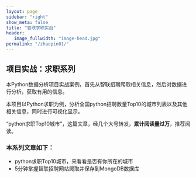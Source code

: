 ```yaml
---
layout: page
sidebar: "right"
show_meta: false
title: "智联求职实战"
header:
   image_fullwidth: "image-head.jpg"
permalink: "/zhaopin01/"
---
```


## 项目实战：求职系列

本Python数据分析项目实战案例，首先从智联招聘爬取相关信息，然后对数据进行分析，获取有用的信息。

本项目以Python求职为例，分析全国python招聘数量Top10的城市列表以及其他相关信息，同时进行可视化显示。

“python求职Top10城市”，这篇文章，经几个大号转发，**累计阅读量过万**，推荐阅读。

### 本系列文章如下：
* python求职Top10城市，来看看是否有你所在的城市
* 5分钟掌握智联招聘网站爬取并保存到MongoDB数据库
